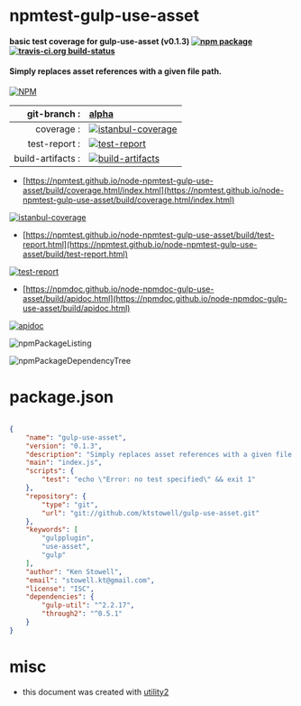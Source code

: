 # npmtest-gulp-use-asset

#### basic test coverage for  gulp-use-asset (v0.1.3)  [![npm package](https://img.shields.io/npm/v/npmtest-gulp-use-asset.svg?style=flat-square)](https://www.npmjs.org/package/npmtest-gulp-use-asset) [![travis-ci.org build-status](https://api.travis-ci.org/npmtest/node-npmtest-gulp-use-asset.svg)](https://travis-ci.org/npmtest/node-npmtest-gulp-use-asset)

#### Simply replaces asset references with a given file path.

[![NPM](https://nodei.co/npm/gulp-use-asset.png?downloads=true&downloadRank=true&stars=true)](https://www.npmjs.com/package/gulp-use-asset)

| git-branch : | [alpha](https://github.com/npmtest/node-npmtest-gulp-use-asset/tree/alpha)|
|--:|:--|
| coverage : | [![istanbul-coverage](https://npmtest.github.io/node-npmtest-gulp-use-asset/build/coverage.badge.svg)](https://npmtest.github.io/node-npmtest-gulp-use-asset/build/coverage.html/index.html)|
| test-report : | [![test-report](https://npmtest.github.io/node-npmtest-gulp-use-asset/build/test-report.badge.svg)](https://npmtest.github.io/node-npmtest-gulp-use-asset/build/test-report.html)|
| build-artifacts : | [![build-artifacts](https://npmtest.github.io/node-npmtest-gulp-use-asset/glyphicons_144_folder_open.png)](https://github.com/npmtest/node-npmtest-gulp-use-asset/tree/gh-pages/build)|

- [https://npmtest.github.io/node-npmtest-gulp-use-asset/build/coverage.html/index.html](https://npmtest.github.io/node-npmtest-gulp-use-asset/build/coverage.html/index.html)

[![istanbul-coverage](https://npmtest.github.io/node-npmtest-gulp-use-asset/build/screenCapture.buildCi.browser.%252Ftmp%252Fbuild%252Fcoverage.lib.html.png)](https://npmtest.github.io/node-npmtest-gulp-use-asset/build/coverage.html/index.html)

- [https://npmtest.github.io/node-npmtest-gulp-use-asset/build/test-report.html](https://npmtest.github.io/node-npmtest-gulp-use-asset/build/test-report.html)

[![test-report](https://npmtest.github.io/node-npmtest-gulp-use-asset/build/screenCapture.buildCi.browser.%252Ftmp%252Fbuild%252Ftest-report.html.png)](https://npmtest.github.io/node-npmtest-gulp-use-asset/build/test-report.html)

- [https://npmdoc.github.io/node-npmdoc-gulp-use-asset/build/apidoc.html](https://npmdoc.github.io/node-npmdoc-gulp-use-asset/build/apidoc.html)

[![apidoc](https://npmdoc.github.io/node-npmdoc-gulp-use-asset/build/screenCapture.buildCi.browser.%252Ftmp%252Fbuild%252Fapidoc.html.png)](https://npmdoc.github.io/node-npmdoc-gulp-use-asset/build/apidoc.html)

![npmPackageListing](https://npmtest.github.io/node-npmtest-gulp-use-asset/build/screenCapture.npmPackageListing.svg)

![npmPackageDependencyTree](https://npmtest.github.io/node-npmtest-gulp-use-asset/build/screenCapture.npmPackageDependencyTree.svg)



# package.json

```json

{
    "name": "gulp-use-asset",
    "version": "0.1.3",
    "description": "Simply replaces asset references with a given file path.",
    "main": "index.js",
    "scripts": {
        "test": "echo \"Error: no test specified\" && exit 1"
    },
    "repository": {
        "type": "git",
        "url": "git://github.com/ktstowell/gulp-use-asset.git"
    },
    "keywords": [
        "gulpplugin",
        "use-asset",
        "gulp"
    ],
    "author": "Ken Stowell",
    "email": "stowell.kt@gmail.com",
    "license": "ISC",
    "dependencies": {
        "gulp-util": "^2.2.17",
        "through2": "^0.5.1"
    }
}
```



# misc
- this document was created with [utility2](https://github.com/kaizhu256/node-utility2)
